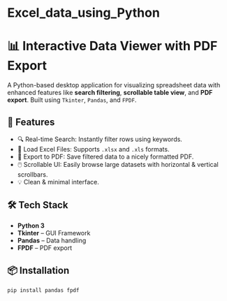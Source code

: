# Excel_data_using_Python

# 📊 Interactive Data Viewer with PDF Export

A Python-based desktop application for visualizing spreadsheet data with enhanced features like **search filtering**, **scrollable table view**, and **PDF export**. Built using `Tkinter`, `Pandas`, and `FPDF`.

## 🚀 Features

- 🔍 Real-time Search: Instantly filter rows using keywords.
- 📂 Load Excel Files: Supports `.xlsx` and `.xls` formats.
- 🧾 Export to PDF: Save filtered data to a nicely formatted PDF.
- 🖱️ Scrollable UI: Easily browse large datasets with horizontal & vertical scrollbars.
- 💡 Clean & minimal interface.

## 🛠️ Tech Stack

- **Python 3**
- **Tkinter** – GUI Framework
- **Pandas** – Data handling
- **FPDF** – PDF export

## 📦 Installation

```bash
pip install pandas fpdf
